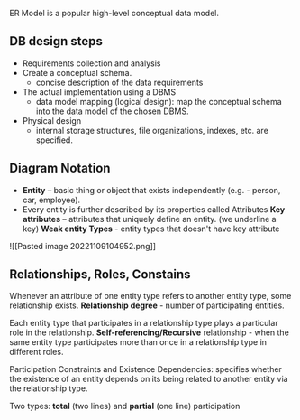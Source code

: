 ER Model is a popular high-level conceptual data model.


## DB design steps
- Requirements collection and analysis
- Create a conceptual schema.
	- concise description of the data requirements 
- The actual implementation using a DBMS
	- data model mapping (logical design): map the conceptual schema into the data model of the chosen DBMS.
- Physical design
	- internal storage structures, file organizations, indexes, etc. are specified.


## Diagram Notation
- **Entity** – basic thing or object that exists independently (e.g. - person, car, employee).
- Every entity is further described by its properties called Attributes
**Key attributes** – attributes that uniquely define an entity. (we underline a key)
**Weak entity Types** - entity types that doesn't have key attribute

![[Pasted image 20221109104952.png]]

## Relationships, Roles, Constains
Whenever an attribute of one entity type refers to another entity type, some relationship exists.
**Relationship degree** - number of participating entities.

Each entity type that participates in a relationship type plays a particular role in the relationship.
**Self-referencing/Recursive** relationship - when the same entity type participates more than once in a relationship type in different roles.

Participation Constraints and Existence Dependencies: specifies whether the existence of an entity depends on its being related to another entity via the relationship type. 

Two types: **total** (two lines) and **partial** (one line) participation
